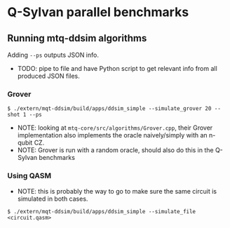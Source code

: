 # Q-Sylvan parallel benchmarks


## Running mtq-ddsim algorithms

Adding `--ps` outputs JSON info.

* TODO: pipe to file and have Python script to get relevant info from all produced JSON files.

### Grover
```shell
$ ./extern/mqt-ddsim/build/apps/ddsim_simple --simulate_grover 20 --shot 1 --ps
```

* NOTE: looking at `mtq-core/src/algorithms/Grover.cpp`, their Grover implementation also implements the oracle naively/simply with an n-qubit CZ.
* NOTE: Grover is run with a random oracle, should also do this in the Q-Sylvan benchmarks


### Using QASM

* NOTE: this is probably the way to go to make sure the same circuit is simulated in both cases.

```shell
$ ./extern/mqt-ddsim/build/apps/ddsim_simple --simulate_file <circuit.qasm>
```
